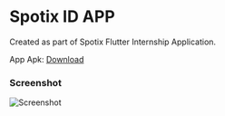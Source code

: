 # Spotix ID APP

Created as part of Spotix Flutter Internship Application.

App Apk: [Download](https://github.com/akashmuralee/Spotix_ID_Task/raw/master/apk/app.apk)

### Screenshot
![Screenshot](https://i.ibb.co/zhpQfFR/appsc.jpg)
